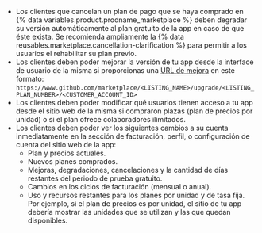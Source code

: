 - Los clientes que cancelan un plan de pago que se haya comprado en {% data variables.product.prodname_marketplace %} deben degradar su versión automáticamente al plan gratuito de la app en caso de que éste exista. Se recomienda ampliamente la {% data reusables.marketplace.cancellation-clarification %} para permitir a los usuarios el rehabilitar su plan previo.
- Los clientes deben poder mejorar la versión de tu app desde la interface de usuario de la misma si proporcionas una [URL de mejora](/marketplace/integrating-with-the-github-marketplace-api/upgrading-and-downgrading-plans/#about-upgrade-urls) en este formato: `https://www.github.com/marketplace/<LISTING_NAME>/upgrade/<LISTING_PLAN_NUMBER>/<CUSTOMER_ACCOUNT_ID>`
- Los clientes deben poder modificar qué usuarios tienen acceso a tu app desde el sitio web de la misma si compraron plazas (plan de precios por unidad) o si el plan ofrece colaboradores ilimitados.
- Los clientes deben poder ver los siguientes cambios a su cuenta inmediatamente en la sección de facturación, perfil, o configuración de cuenta del sitio web de la app:
  - Plan y precios actuales.
  - Nuevos planes comprados.
  - Mejoras, degradaciones, cancelaciones y la cantidad de días restantes del periodo de prueba gratuito.
  - Cambios en los ciclos de facturación (mensual o anual).
  - Uso y recursos restantes para los planes por unidad y de tasa fija. Por ejemplo, si el plan de precios es por unidad, el sitio de tu app debería mostrar las unidades que se utilizan y las que quedan disponibles.
